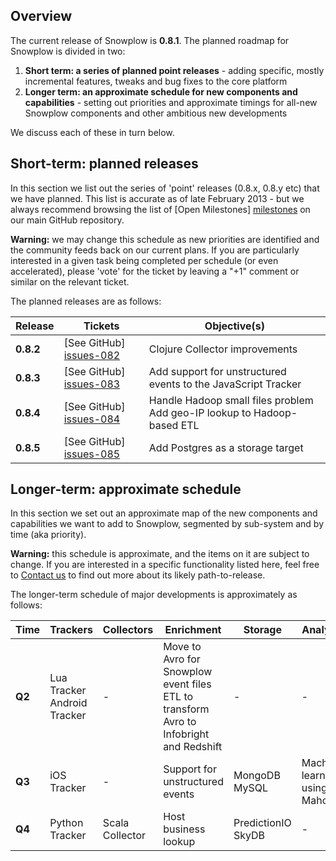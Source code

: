 ## Overview

The current release of Snowplow is **0.8.1**. The planned roadmap for Snowplow is divided in two:

1. **Short term: a series of planned point releases** - adding specific, mostly incremental features, tweaks and bug fixes to the core platform
2. **Longer term: an approximate schedule for new components and capabilities** - setting out priorities and approximate timings for all-new Snowplow components and other ambitious new developments

We discuss each of these in turn below.

## Short-term: planned releases

In this section we list out the series of 'point' releases (0.8.x, 0.8.y etc) that we have planned. This list is accurate as of late February 2013 - but we always recommend browsing the list of [Open Milestones] [milestones] on our main GitHub repository.

**Warning:** we may change this schedule as new priorities are identified and the community feeds back on our current plans. If you are particularly interested in a given task being completed per schedule (or even accelerated), please 'vote' for the ticket by leaving a "+1" comment or similar on the relevant ticket.

The planned releases are as follows:

| Release   | Tickets                   | Objective(s)                                                                                           |
|-----------|---------------------------|--------------------------------------------------------------------------------------------------------|
| **0.8.2** | [See GitHub] [issues-082] | Clojure Collector improvements   |
| **0.8.3** | [See GitHub] [issues-083] | Add support for unstructured events to the JavaScript Tracker |
| **0.8.4** | [See GitHub] [issues-084] | Handle Hadoop small files problem<br>Add geo-IP lookup to Hadoop-based ETL                                                                  |
| **0.8.5** | [See GitHub] [issues-085] | Add Postgres as a storage target |

## Longer-term: approximate schedule

In this section we set out an approximate map of the new components and capabilities we want to add to Snowplow, segmented by sub-system and by time (aka priority).

**Warning:** this schedule is approximate, and the items on it are subject to change. If you are interested in a specific functionality listed here, feel free to [Contact us](Talk-to-us) to find out more about its likely path-to-release.

The longer-term schedule of major developments is approximately as follows:

| Time   | Trackers        | Collectors | Enrichment                                           | Storage              | Analytics |
|--------|-----------------|------------|------------------------------------------------------|----------------------|-----------|
| **Q2** | Lua Tracker<br>Android Tracker | -          | Move to Avro for Snowplow event files<br>ETL to transform Avro to Infobright and Redshift | -        | -         | 
| **Q3** | iOS Tracker     | -          | Support for unstructured events             | MongoDB<br>MySQL        | Machine-learning using Mahout         |
| **Q4** | Python Tracker  | Scala Collector | Host business lookup                                 | PredictionIO<br>SkyDB      | - | 

[milestones]: https://github.com/snowplow/snowplow/issues/milestones

[issues-082]: https://github.com/snowplow/snowplow/issues?milestone=21&state=open
[issues-083]: https://github.com/snowplow/snowplow/issues?milestone=20&state=open
[issues-084]: https://github.com/snowplow/snowplow/issues?milestone=17&state=open
[issues-085]: https://github.com/snowplow/snowplow/issues?milestone=19&state=open

[scalding]: https://github.com/twitter/scalding
[redshift]: http://aws.amazon.com/redshift/